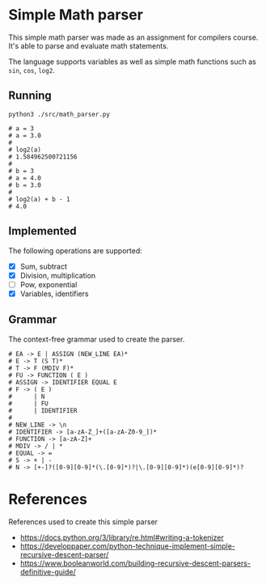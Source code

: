 # Simple Math parser

This simple math parser was made as an assignment for compilers course.
It's able to parse and evaluate math statements.

The language supports variables as well as simple math functions such as `sin`, `cos`, `log2`.

## Running

```shell
python3 ./src/math_parser.py

# a = 3
# a = 3.0
#
# log2(a)
# 1.584962500721156
#
# b = 3
# a = 4.0
# b = 3.0
#
# log2(a) + b - 1
# 4.0
```

## Implemented

The following operations are supported:

- [x] Sum, subtract
- [x] Division, multiplication
- [ ] Pow, exponential
- [x] Variables, identifiers

## Grammar

The context-free grammar used to create the parser.

```
# EA -> E | ASSIGN (NEW_LINE EA)*
# E -> T (S T)*
# T -> F (MDIV F)*
# FU -> FUNCTION ( E )
# ASSIGN -> IDENTIFIER EQUAL E
# F -> ( E )
#      | N
#      | FU
#      | IDENTIFIER
#
# NEW_LINE -> \n
# IDENTIFIER -> [a-zA-Z_]+([a-zA-Z0-9_])*
# FUNCTION -> [a-zA-Z]+
# MDIV -> / | *
# EQUAL -> =
# S -> + | -
# N -> [+-]?([0-9][0-9]*(\.[0-9]*)?|\.[0-9][0-9]*)(e[0-9][0-9]*)?
```

# References

References used to create this simple parser

* https://docs.python.org/3/library/re.html#writing-a-tokenizer
* https://developpaper.com/python-technique-implement-simple-recursive-descent-parser/
* https://www.booleanworld.com/building-recursive-descent-parsers-definitive-guide/